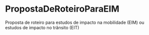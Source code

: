 # PropostaDeRoteiroParaEIM
Proposta de roteiro para estudos de impacto na mobilidade (EIM) ou estudos de impacto no trânsito (EIT)
